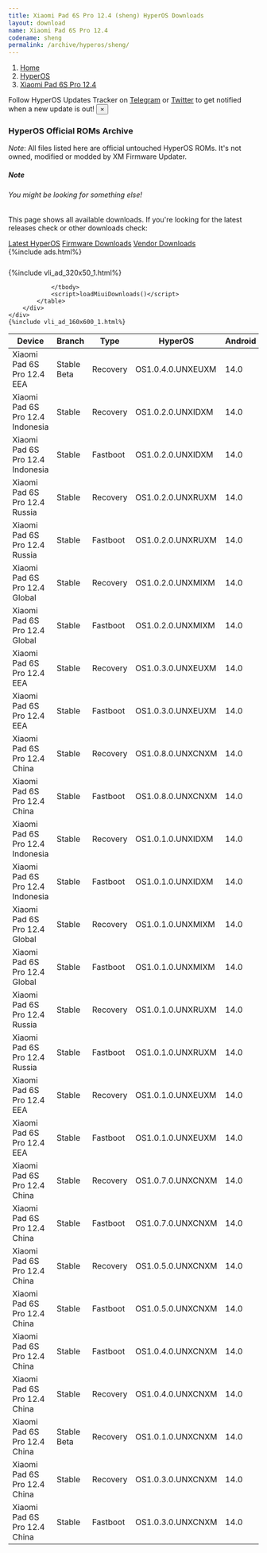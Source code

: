```yaml
---
title: Xiaomi Pad 6S Pro 12.4 (sheng) HyperOS Downloads
layout: download
name: Xiaomi Pad 6S Pro 12.4
codename: sheng
permalink: /archive/hyperos/sheng/
---
```

<nav aria-label="breadcrumb">
    <ol class="breadcrumb">
        <li class="breadcrumb-item"><a href="/">Home</a></li>
        <li class="breadcrumb-item"><a href="/hyperos/">HyperOS</a></li>
        <li class="breadcrumb-item active" aria-current="page"><a href="/hyperos/sheng/">Xiaomi Pad 6S Pro 12.4</a></li>
    </ol>
</nav>
<div class="alert alert-primary alert-dismissible fade show" role="alert">
    Follow HyperOS Updates Tracker on <a href="https://t.me/MIUIUpdatesTracker" class="alert-link">Telegram</a>
     or <a href="https://twitter.com/MiFwUpdater" class="alert-link">Twitter</a> to get notified when a new update is out!
    <button type="button" class="close" data-dismiss="alert" aria-label="Close">
        <span aria-hidden="true">&times;</span>
    </button>
</div>

### HyperOS Official ROMs Archive
*Note*: All files listed here are official untouched HyperOS ROMs. It's not owned, modified or modded by XM Firmware Updater.
<div class="card">
  <div class="card-body">
    <h5 class="card-title">Note</h5>
    <h6 class="card-subtitle mb-2 text-muted">You might be looking for something else!</h6>
    <p class="card-text">This page shows all available downloads.
     If you're looking for the latest releases check or other downloads check:</p>
    <a href="/hyperos/sheng/" class="card-link">Latest HyperOS</a>
    <a href="/firmware/sheng/" class="card-link">Firmware Downloads</a>
    <a href="/vendor/sheng/" class="card-link">Vendor Downloads</a>
  </div>
</div>
{%include ads.html%}
<div class="row justify-content-center">
    <div class="col-10">
        <div class="table-responsive-md" style="margin-top: 25px;">
            {%include vli_ad_320x50_1.html%}
            <table id="miui" class="display dt-responsive nowrap compact table table-striped table-hover table-sm">
                <thead class="thead-dark">
                    <tr>
                        <th data-ref="device">Device</th>
                        <th data-ref="branch">Branch</th>
                        <th data-ref="type">Type</th>
                        <th data-ref="miui">HyperOS</th>
                        <th data-ref="android">Android</th>
                        <th data-ref="size">Size</th>
                        <th data-ref="size">Date</th>
                        <th data-ref="link">Link</th>
                    </tr>
                </thead>
                <tbody>
                <tr><td>Xiaomi Pad 6S Pro 12.4 EEA</td><td>Stable Beta</td><td>Recovery</td><td>OS1.0.4.0.UNXEUXM</td><td>14.0</td><td>5.4 GB</td><td>2024-07-12</td><td><a href="/hyperos/sheng/stable beta/OS1.0.4.0.UNXEUXM/">Download</a></td></tr>
<tr><td>Xiaomi Pad 6S Pro 12.4 Indonesia</td><td>Stable</td><td>Recovery</td><td>OS1.0.2.0.UNXIDXM</td><td>14.0</td><td>5.4 GB</td><td>2024-06-11</td><td><a href="/hyperos/sheng/stable/OS1.0.2.0.UNXIDXM/">Download</a></td></tr>
<tr><td>Xiaomi Pad 6S Pro 12.4 Indonesia</td><td>Stable</td><td>Fastboot</td><td>OS1.0.2.0.UNXIDXM</td><td>14.0</td><td>6.1 GB</td><td>2024-06-04</td><td><a href="/hyperos/sheng/stable/OS1.0.2.0.UNXIDXM/">Download</a></td></tr>
<tr><td>Xiaomi Pad 6S Pro 12.4 Russia</td><td>Stable</td><td>Recovery</td><td>OS1.0.2.0.UNXRUXM</td><td>14.0</td><td>5.4 GB</td><td>2024-06-04</td><td><a href="/hyperos/sheng/stable/OS1.0.2.0.UNXRUXM/">Download</a></td></tr>
<tr><td>Xiaomi Pad 6S Pro 12.4 Russia</td><td>Stable</td><td>Fastboot</td><td>OS1.0.2.0.UNXRUXM</td><td>14.0</td><td>6.6 GB</td><td>2024-05-27</td><td><a href="/hyperos/sheng/stable/OS1.0.2.0.UNXRUXM/">Download</a></td></tr>
<tr><td>Xiaomi Pad 6S Pro 12.4 Global</td><td>Stable</td><td>Recovery</td><td>OS1.0.2.0.UNXMIXM</td><td>14.0</td><td>5.4 GB</td><td>2024-06-04</td><td><a href="/hyperos/sheng/stable/OS1.0.2.0.UNXMIXM/">Download</a></td></tr>
<tr><td>Xiaomi Pad 6S Pro 12.4 Global</td><td>Stable</td><td>Fastboot</td><td>OS1.0.2.0.UNXMIXM</td><td>14.0</td><td>6.2 GB</td><td>2024-05-27</td><td><a href="/hyperos/sheng/stable/OS1.0.2.0.UNXMIXM/">Download</a></td></tr>
<tr><td>Xiaomi Pad 6S Pro 12.4 EEA</td><td>Stable</td><td>Recovery</td><td>OS1.0.3.0.UNXEUXM</td><td>14.0</td><td>5.4 GB</td><td>2024-05-28</td><td><a href="/hyperos/sheng/stable/OS1.0.3.0.UNXEUXM/">Download</a></td></tr>
<tr><td>Xiaomi Pad 6S Pro 12.4 EEA</td><td>Stable</td><td>Fastboot</td><td>OS1.0.3.0.UNXEUXM</td><td>14.0</td><td>6.1 GB</td><td>2024-05-20</td><td><a href="/hyperos/sheng/stable/OS1.0.3.0.UNXEUXM/">Download</a></td></tr>
<tr><td>Xiaomi Pad 6S Pro 12.4 China</td><td>Stable</td><td>Recovery</td><td>OS1.0.8.0.UNXCNXM</td><td>14.0</td><td>6.9 GB</td><td>2024-05-27</td><td><a href="/hyperos/sheng/stable/OS1.0.8.0.UNXCNXM/">Download</a></td></tr>
<tr><td>Xiaomi Pad 6S Pro 12.4 China</td><td>Stable</td><td>Fastboot</td><td>OS1.0.8.0.UNXCNXM</td><td>14.0</td><td>7.8 GB</td><td>2024-05-14</td><td><a href="/hyperos/sheng/stable/OS1.0.8.0.UNXCNXM/">Download</a></td></tr>
<tr><td>Xiaomi Pad 6S Pro 12.4 Indonesia</td><td>Stable</td><td>Recovery</td><td>OS1.0.1.0.UNXIDXM</td><td>14.0</td><td>5.4 GB</td><td>2024-05-05</td><td><a href="/hyperos/sheng/stable/OS1.0.1.0.UNXIDXM/">Download</a></td></tr>
<tr><td>Xiaomi Pad 6S Pro 12.4 Indonesia</td><td>Stable</td><td>Fastboot</td><td>OS1.0.1.0.UNXIDXM</td><td>14.0</td><td>6.0 GB</td><td>2024-03-21</td><td><a href="/hyperos/sheng/stable/OS1.0.1.0.UNXIDXM/">Download</a></td></tr>
<tr><td>Xiaomi Pad 6S Pro 12.4 Global</td><td>Stable</td><td>Recovery</td><td>OS1.0.1.0.UNXMIXM</td><td>14.0</td><td>5.4 GB</td><td>2024-04-24</td><td><a href="/hyperos/sheng/stable/OS1.0.1.0.UNXMIXM/">Download</a></td></tr>
<tr><td>Xiaomi Pad 6S Pro 12.4 Global</td><td>Stable</td><td>Fastboot</td><td>OS1.0.1.0.UNXMIXM</td><td>14.0</td><td>6.1 GB</td><td>2024-03-21</td><td><a href="/hyperos/sheng/stable/OS1.0.1.0.UNXMIXM/">Download</a></td></tr>
<tr><td>Xiaomi Pad 6S Pro 12.4 Russia</td><td>Stable</td><td>Recovery</td><td>OS1.0.1.0.UNXRUXM</td><td>14.0</td><td>5.3 GB</td><td>2024-04-24</td><td><a href="/hyperos/sheng/stable/OS1.0.1.0.UNXRUXM/">Download</a></td></tr>
<tr><td>Xiaomi Pad 6S Pro 12.4 Russia</td><td>Stable</td><td>Fastboot</td><td>OS1.0.1.0.UNXRUXM</td><td>14.0</td><td>6.4 GB</td><td>2024-03-13</td><td><a href="/hyperos/sheng/stable/OS1.0.1.0.UNXRUXM/">Download</a></td></tr>
<tr><td>Xiaomi Pad 6S Pro 12.4 EEA</td><td>Stable</td><td>Recovery</td><td>OS1.0.1.0.UNXEUXM</td><td>14.0</td><td>5.4 GB</td><td>2024-04-03</td><td><a href="/hyperos/sheng/stable/OS1.0.1.0.UNXEUXM/">Download</a></td></tr>
<tr><td>Xiaomi Pad 6S Pro 12.4 EEA</td><td>Stable</td><td>Fastboot</td><td>OS1.0.1.0.UNXEUXM</td><td>14.0</td><td>6.0 GB</td><td>2024-03-06</td><td><a href="/hyperos/sheng/stable/OS1.0.1.0.UNXEUXM/">Download</a></td></tr>
<tr><td>Xiaomi Pad 6S Pro 12.4 China</td><td>Stable</td><td>Recovery</td><td>OS1.0.7.0.UNXCNXM</td><td>14.0</td><td>6.9 GB</td><td>2024-03-20</td><td><a href="/hyperos/sheng/stable/OS1.0.7.0.UNXCNXM/">Download</a></td></tr>
<tr><td>Xiaomi Pad 6S Pro 12.4 China</td><td>Stable</td><td>Fastboot</td><td>OS1.0.7.0.UNXCNXM</td><td>14.0</td><td>7.8 GB</td><td>2024-03-15</td><td><a href="/hyperos/sheng/stable/OS1.0.7.0.UNXCNXM/">Download</a></td></tr>
<tr><td>Xiaomi Pad 6S Pro 12.4 China</td><td>Stable</td><td>Recovery</td><td>OS1.0.5.0.UNXCNXM</td><td>14.0</td><td>6.9 GB</td><td>2024-03-09</td><td><a href="/hyperos/sheng/stable/OS1.0.5.0.UNXCNXM/">Download</a></td></tr>
<tr><td>Xiaomi Pad 6S Pro 12.4 China</td><td>Stable</td><td>Fastboot</td><td>OS1.0.5.0.UNXCNXM</td><td>14.0</td><td>7.7 GB</td><td>2024-03-06</td><td><a href="/hyperos/sheng/stable/OS1.0.5.0.UNXCNXM/">Download</a></td></tr>
<tr><td>Xiaomi Pad 6S Pro 12.4 China</td><td>Stable</td><td>Fastboot</td><td>OS1.0.4.0.UNXCNXM</td><td>14.0</td><td>7.7 GB</td><td>2024-02-24</td><td><a href="/hyperos/sheng/stable/OS1.0.4.0.UNXCNXM/">Download</a></td></tr>
<tr><td>Xiaomi Pad 6S Pro 12.4 China</td><td>Stable</td><td>Recovery</td><td>OS1.0.4.0.UNXCNXM</td><td>14.0</td><td>6.9 GB</td><td>2024-02-22</td><td><a href="/hyperos/sheng/stable/OS1.0.4.0.UNXCNXM/">Download</a></td></tr>
<tr><td>Xiaomi Pad 6S Pro 12.4 China</td><td>Stable Beta</td><td>Recovery</td><td>OS1.0.1.0.UNXCNXM</td><td>14.0</td><td>6.7 GB</td><td>2024-02-22</td><td><a href="/hyperos/sheng/stable beta/OS1.0.1.0.UNXCNXM/">Download</a></td></tr>
<tr><td>Xiaomi Pad 6S Pro 12.4 China</td><td>Stable</td><td>Recovery</td><td>OS1.0.3.0.UNXCNXM</td><td>14.0</td><td>6.7 GB</td><td>2024-02-22</td><td><a href="/hyperos/sheng/stable/OS1.0.3.0.UNXCNXM/">Download</a></td></tr>
<tr><td>Xiaomi Pad 6S Pro 12.4 China</td><td>Stable</td><td>Fastboot</td><td>OS1.0.3.0.UNXCNXM</td><td>14.0</td><td>7.6 GB</td><td>2024-02-22</td><td><a href="/hyperos/sheng/stable/OS1.0.3.0.UNXCNXM/">Download</a></td></tr>

                </tbody>
                <script>loadMiuiDownloads()</script>
            </table>
        </div>
    </div>
    {%include vli_ad_160x600_1.html%}
</div>
